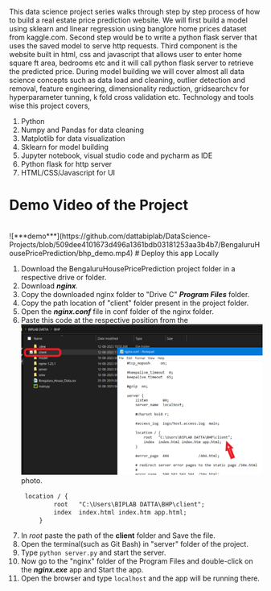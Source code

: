 This data science project series walks through step by step process of how to build a real estate price prediction website. We will first build a model using sklearn and linear regression using banglore home prices dataset from kaggle.com. Second step would be to write a python flask server that uses the saved model to serve http requests. Third component is the website built in html, css and javascript that allows user to enter home square ft area, bedrooms etc and it will call python flask server to retrieve the predicted price. During model building we will cover almost all data science concepts such as data load and cleaning, outlier detection and removal, feature engineering, dimensionality reduction, gridsearchcv for hyperparameter tunning, k fold cross validation etc. Technology and tools wise this project covers,

1. Python
2. Numpy and Pandas for data cleaning
3. Matplotlib for data visualization
4. Sklearn for model building
5. Jupyter notebook, visual studio code and pycharm as IDE
6. Python flask for http server
7. HTML/CSS/Javascript for UI

# Demo Video of the Project 
<br>
![***demo***](https://github.com/dattabiplab/DataScience-Projects/blob/509dee4101673d496a1361bdb03181253aa3b4b7/BengaluruHousePricePrediction/bhp_demo.mp4)
# Deploy this app Locally

1. Download the BengaluruHousePricePrediction project folder in a respective drive or folder.
2. Download ***nginx***.
3. Copy the downloaded nginx folder to "Drive C" ***Program Files*** folder.
4. Copy the path location of "client" folder present in the project folder.
5. Open the ***nginx.conf*** file in conf folder of the nginx folder.
6. Paste this code at the respective position from the
   ![nginx-fix](https://github.com/dattabiplab/DataScience-Projects/blob/509dee4101673d496a1361bdb03181253aa3b4b7/BengaluruHousePricePrediction/nginx-fix.png) photo.
   ```
 	location / {
            root   "C:\Users\BIPLAB DATTA\BHP\client";
            index  index.html index.htm app.html;
        }
   ```
8. In *root* paste the path of the **client** folder and Save the file.
9. Open the terminal(such as Git Bash) in "server" folder of the project.
10. Type ```python server.py``` and start the server.
11. Now go to the "nginx" folder of the Program Files and double-click on the ***nginx.exe*** app and Start the app.
12. Open the browser and type ```localhost``` and the app will be running there.

